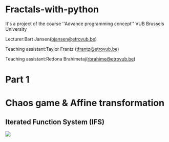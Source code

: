 # Fractals-with-python
It's a project of the course ''Advance programming concept'' VUB Brussels University 

Lecturer:Bart Jansen(bjansen@etrovub.be)

Teaching assistant:Taylor Frantz (tfrantz@etrovub.be)

Teaching assistant:Redona Brahimetaj(rbrahime@etrovub.be)

# Part 1

# Chaos game & Affine transformation

## Iterated Function System (IFS)

<img src="files/Chaosgame102.gif"> 
